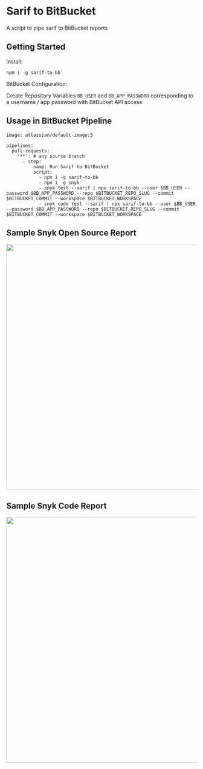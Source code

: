 # Sarif to BitBucket

A script to pipe sarif to BitBucket reports

## Getting Started 

Install:

`npm i -g sarif-to-bb`

BitBucket Configuration:

Create Repository Variables `BB_USER` and `BB_APP_PASSWORD` corresponding to a username / app password with BitBucket API access

## Usage in BitBucket Pipeline

```
image: atlassian/default-image:3

pipelines:
  pull-requests:
    '**': # any source branch 
      - step:
          name: Run Sarif to BitBucket 
          script:
            - npm i -g sarif-to-bb
            - npm i -g snyk
            - snyk test --sarif | npx sarif-to-bb --user $BB_USER --password $BB_APP_PASSWORD --repo $BITBUCKET_REPO_SLUG --commit $BITBUCKET_COMMIT --workspace $BITBUCKET_WORKSPACE
            - snyk code test --sarif | npx sarif-to-bb --user $BB_USER --password $BB_APP_PASSWORD --repo $BITBUCKET_REPO_SLUG --commit $BITBUCKET_COMMIT --workspace $BITBUCKET_WORKSPACE
```

## Sample Snyk Open Source Report

<img width="650" src="https://raw.githubusercontent.com/dylansnyk/sarif-to-bitbucket/cacde4869575e3b67527670e247f677a7064a7f2/assets/snyk-open-source-sample-report.png">

## Sample Snyk Code Report

<img width="650" src="https://raw.githubusercontent.com/dylansnyk/sarif-to-bitbucket/cacde4869575e3b67527670e247f677a7064a7f2/assets/snyk-code-sample-report.png">
